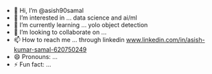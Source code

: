 - 👋 Hi, I’m @asish90samal
- 👀 I’m interested in ... data science and ai/ml 
- 🌱 I’m currently learning ... yolo object detection
- 💞️ I’m looking to collaborate on ...
- 📫 How to reach me ... through linkedin www.linkedin.com/in/asish-kumar-samal-620750249
- 😄 Pronouns: ...
- ⚡ Fun fact: ...

<!---
asish90samal/asish90samal is a ✨ special ✨ repository because its `README.md` (this file) appears on your GitHub profile.
You can click the Preview link to take a look at your changes.
--->
